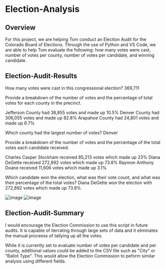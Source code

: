 # Election-Analysis

## Overview

For this project, we are helping Tom conduct an Election Audit for the Colorado Board of Elections. Through the use of Python and VS Code, we are able to help Tom evaluate the following: how many votes were cast, number of votes per county, number of votes per candidate, and winning candidate.



## Election-Audit-Results

How many votes were cast in this congressional election?
369,711

Provide a breakdown of the number of votes and the percentage of total votes for each county in the precinct.

Jefferson County had 38,855 votes and made up 10.5%
Denver County had 306,055 votes and made up 82.8%
Arapahoe County had 24,801 votes and made up 6.7%

Which county had the largest number of votes?
Denver

Provide a breakdown of the number of votes and the percentage of the total votes each candidate received.

Charles Casper Stockham received 85,213 votes which made up 23%
Diana DeGette received 272,892 votes which made up 73.8%
Raymon Anthony Doane received 11,606 votes which made up 3.1%

Which candidate won the election, what was their vote count, and what was their percentage of the total votes?
Diana DeGette won the election with 272,892 votes which made up 73.8%

![image](https://user-images.githubusercontent.com/111243284/190266395-0f4feec3-054a-4ebb-9a0f-ffff58928244.png)
![image](https://user-images.githubusercontent.com/111243284/190265391-b8763887-3736-4958-98b2-1c7ec32669c2.png)


## Election-Audit-Summary

I would encourage the Election Commission to use this script in future audits. It is capable of iterrating through large sets of data and it eliminates the manual proceess of tallying up all the votes.

While it is currently set to evaluate number of votes per candidate and per county, additional values could be added to the CSV file such as "City" or "Ballot Type". This would allow the Election Commission to peform similar analysis using different fields.
